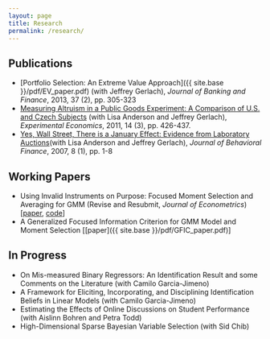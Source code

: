 ```yaml
---
layout: page
title: Research
permalink: /research/
---
```

## Publications

- [Portfolio Selection: An Extreme Value Approach]({{ site.base }}/pdf/EV_paper.pdf) (with Jeffrey Gerlach), *Journal of Banking and Finance*, 2013, 37 (2), pp. 305-323
- [Measuring Altruism in a Public Goods Experiment: A Comparison of U.S. and Czech Subjects](http://link.springer.com/article/10.1007%2Fs10683-011-9274-8) (with Lisa Anderson and Jeffrey Gerlach), *Experimental Economics*, 2011, 14 (3), pp. 426-437.
- [Yes, Wall Street, There is a January Effect: Evidence from Laboratory Auctions](http://www.tandfonline.com/doi/abs/10.1080/15427560709337012)(with Lisa Anderson and Jeffrey Gerlach), *Journal of Behavioral Finance*, 2007, 8 (1), pp. 1-8

## Working Papers

- Using Invalid Instruments on Purpose: Focused Moment Selection and Averaging for GMM (Revise and Resubmit, *Journal of Econometrics*) [[paper](http://ditraglia.com/pdf/DiTraglia_FMSC_2015_08_10.pdf), [code](https://github.com/fditraglia/fmsc)]
- A Generalized Focused Information Criterion for GMM Model and Moment Selection [[paper]({{ site.base }}/pdf/GFIC_paper.pdf)]

## In Progress
- On Mis-measured Binary Regressors: An Identification Result and some Comments on the Literature (with Camilo Garcia-Jimeno) 
-  A Framework for Eliciting, Incorporating, and Disciplining Identification Beliefs in Linear Models (with Camilo Garcia-Jimeno)
-  Estimating the Effects of Online Discussions on Student Performance (with Aislinn Bohren and Petra Todd)
-  High-Dimensional Sparse Bayesian Variable Selection (with Sid Chib)

